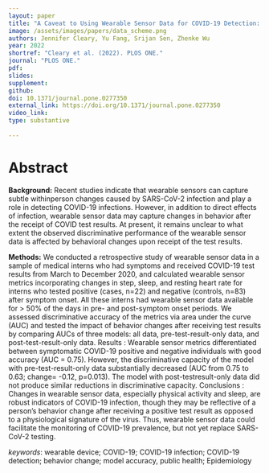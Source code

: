 ```yaml
---
layout: paper
title: "A Caveat to Using Wearable Sensor Data for COVID-19 Detection: The Role of Behavioral Change after Receipt of Test Results"
image: /assets/images/papers/data_scheme.png
authors: Jennifer Cleary, Yu Fang, Srijan Sen, Zhenke Wu
year: 2022
shortref: "Cleary et al. (2022). PLOS ONE."
journal: "PLOS ONE."
pdf: 
slides: 
supplement: 
github: 
doi: 10.1371/journal.pone.0277350
external_link: https://doi.org/10.1371/journal.pone.0277350
video_link: 
type: substantive
 
---
```


# Abstract

**Background:** Recent studies indicate that wearable sensors can capture subtle withinperson changes caused by SARS-CoV-2 infection and play a role in detecting COVID-19 infections. However, in addition to direct effects of infection, wearable sensor data may capture changes in behavior after the receipt of COVID test results. At present, it remains unclear to what extent the observed discriminative performance of the wearable sensor data is affected by behavioral changes upon receipt of the test results.

**Methods:** We conducted a retrospective study of wearable sensor data in a sample of medical interns who had symptoms and received COVID-19 test results from March to December 2020, and calculated wearable sensor metrics incorporating changes in step, sleep, and resting heart rate for interns who tested positive (cases, n=22) and negative (controls, n=83) after symptom onset. All these interns had wearable sensor data available for > 50% of the days in pre- and post-symptom onset periods. We assessed discriminative accuracy of the metrics via area under the curve (AUC) and tested the impact of behavior changes after receiving test results by comparing AUCs of three models: all data, pre-test-result-only data, and post-test-result-only data. Results : Wearable sensor metrics differentiated between symptomatic COVID-19 positive and negative individuals with good accuracy (AUC = 0.75). However, the discriminative capacity of the model with pre-test-result-only data substantially decreased (AUC from 0.75 to 0.63; change= -0.12, p=0.013). The model with post-testresult-only data did not produce similar reductions in discriminative capacity. Conclusions : Changes in wearable sensor data, especially physical activity and sleep, are robust indicators of COVID-19 infection, though they may be reflective of a person’s behavior change after receiving a positive test result as opposed to a physiological signature of the virus. Thus, wearable sensor data could facilitate the monitoring of COVID-19 prevalence, but not yet replace SARS-CoV-2 testing.



*keywords*: wearable device; COVID-19; COVID-19 infection; COVID-19 detection; behavior change; model accuracy, public health; Epidemiology